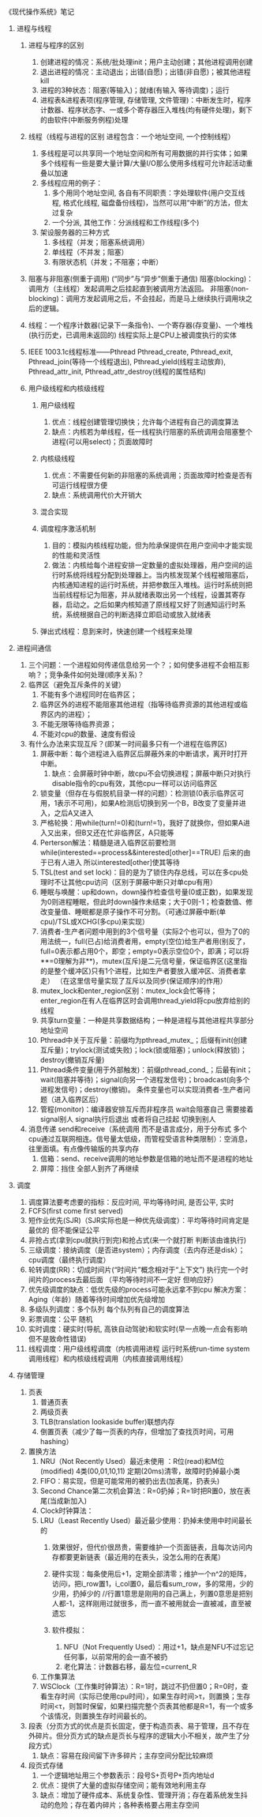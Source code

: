 

《现代操作系统》笔记

1. 进程与线程
   1. 进程与程序的区别
      1. 创建进程的情况：系统/批处理init；用户主动创建；其他进程调用创建
      2. 退出进程的情况：主动退出；出错(自愿)；出错(非自愿)；被其他进程kill
      3. 进程的3种状态：阻塞(等输入)；就绪(有输入 等待调度)；运行
      4. 进程表&进程表项(程序管理, 存储管理, 文件管理)：中断发生时，程序计数器、程序状态字、一或多个寄存器压入堆栈(均有硬件处理)，剩下的由软件(中断服务例程)处理

   2. 线程（线程与进程的区别      进程包含：一个地址空间, 一个控制线程）
      1. 多线程是可以共享同一个地址空间和所有可用数据的并行实体；如果多个线程有一些是要大量计算/大量I/O那么使用多线程可允许起活动重叠以加速
      2. 多线程应用的例子：
         1. 多个用同个地址空间, 各自有不同职责：字处理软件(用户交互线程, 格式化线程, 磁盘备份线程)，当然可以用“中断”的方法，但太过复杂
         2. 一个分派, 其他工作：分派线程和工作线程(多个)
      3. 架设服务器的三种方式
         1. 多线程（并发；阻塞系统调用）
         2. 单线程（不并发；阻塞）
         3. 有限状态机（并发；不阻塞；中断）

   3. 阻塞与非阻塞(侧重于调用) (“同步”与“异步”侧重于通信)
     阻塞(blocking)：调用方（主线程）发起调用之后挂起直到被调用方法返回。
     非阻塞(non-blocking)：调用方发起调用之后，不会挂起，而是马上继续执行调用块之后的逻辑。

   4. 线程：一个程序计数器(记录下一条指令)、一个寄存器(存变量)、一个堆栈(执行历史，已调用未返回的)
     线程实际上是CPU上被调度执行的实体

   5. IEEE 1003.1c线程标准——Pthread
     Pthread_create, Pthread_exit, Pthread_join(等待一个线程退出), Pthread_yield(线程主动放弃), Pthread_attr_init, 			Pthread_attr_destroy(线程的属性结构)

   6. 用户级线程和内核级线程
      1. 用户级线程
         1. 优点：线程创建管理切换快；允许每个进程有自己的调度算法
         2. 缺点：内核若为单线程，任一线程执行阻塞的系统调用会阻塞整个进程(可以用select)；页面故障时
      2. 内核级线程
         1. 优点：不需要任何新的非阻塞的系统调用；页面故障时检查是否有可运行线程很方便
         2. 缺点：系统调用代价大开销大
      3. 混合实现
      4. 调度程序激活机制

         1. 目的：模拟内核线程功能，但为险承保提供在用户空间中才能实现的性能和灵活性
         2. 做法：内核给每个进程安排一定数量的虚拟处理器，用户空间的运行时系统将线程分配到处理器上。当内核发现某个线程被阻塞后，内核通知进程的运行时系统，并把参数压入堆栈。运行时系统则把当前线程标记为阻塞，并从就绪表取出另一个线程，设置其寄存器，启动之。之后如果内核知道了原线程又好了则通知运行时系统，系统根据自己的判断选择立即启动或放入就绪表
      5. 弹出式线程：息到来时，快速创建一个线程来处理

2. 进程间通信
   1. 三个问题：一个进程如何传递信息给另一个？；如何使多进程不会相互影响？；竞争条件如何处理(顺序关系)？
   2. 临界区（避免互斥条件的关键）
      1. 不能有多个进程同时在临界区；
      2. 临界区外的进程不能阻塞其他进程（指等待临界资源的其他进程或临界区内的进程）；
      3. 不能无限等待临界资源；
      4. 不能对cpu的数量、速度有假设
   3. 有什么办法来实现互斥？(即某一时间最多只有一个进程在临界区)
      1. 屏蔽中断：每个进程进入临界区后屏蔽外来的中断请求，离开时打开中断。
         1. 缺点：会屏蔽时钟中断，故cpu不会切换进程；屏蔽中断只对执行disable指令的cpu有效，其他cpu一样可以访问临界区
      2. 锁变量（但存在与假脱机目录一样的问题）：检测锁(0表示临界区可用，1表示不可用)，如果A检测后切换到另一个B，B改变了变量并进入，之后A又进入
      3. 严格轮换：用while(turn!=0)和(turn!=1)，我好了就换你，但如果A进入又出来，但B又还在忙非临界区，A只能等
      4. Perterson解法：精髓是进入临界区前要检测while(interested==process&&interested[other]==TRUE) 后来的由于已有人进入 所以interested[other]使其等待
      5. TSL(test and set lock)：目的是为了锁住内存总线，可以在多cpu处理时不让其他cpu访问（区别于屏蔽中断只对单cpu有用）
      6. 睡眠与唤醒：up和down，down操作检查信号量(0或正数)，如果发现为0则进程睡眠，但此时down操作未结束；大于0则-1；检查数值、修改变量值、睡眠都是原子操作不可分割。（可通过屏蔽中断(单cpu)/TSL或XCHG(多cpu)来实现）
      7. 消费者-生产者问题中用到的3个信号量（实际2个也可以，但为了0的用法统一，full(已占)给消费者用，empty(空位)给生产者用(别反了，full=0表示都占用0个，即空；empty=0表示空位0个，即满；可以将**=0理解为非**)，mutex(互斥)是二元信号量，保证临界区(这里指的是整个缓冲区)只有1个进程，比如生产者要放入缓冲区、消费者拿走）    （在这里信号量实现了互斥以及同步(保证顺序)的作用）
      8. mutex_lock和enter_region区别：mutex_lock会忙等待；enter_region在有人在临界区时会调用thread_yield将cpu放弃给别的线程
      9. 共享turn变量：一种是共享数据结构；一种是进程与其他进程共享部分地址空间
      10. Pthread中关于互斥量：前缀均为pthread_mutex_；后缀有init(创建互斥量)；trylock(测试或失败)；lock(锁或阻塞)；unlock(释放锁)；destroy(撤销互斥量)
      11. Pthread条件变量(用于外部触发)：前缀pthread_cond_；后最有init；wait(阻塞并等待)；signal(向另一个进程发信号)；broadcast(向多个进程发信号)；destroy(撤销)。 条件变量也可以实现消费者-生产者问题（进入临界区后）
      12. 管程(monitor)：编译器安排互斥而非程序员 wait会阻塞自己 需要接着signal别人 signal执行后退出 或者将自己挂起 切换到别人
   4. 消息传递 send和receive（系统调用 而不是语言成分，用于分布式 多个cpu通过互联网相连。信号量太低级，而管程受语言种类限制）：空消息，往里面填。有点像传输版的共享内存
      1. 信箱：send、receive调用的地址参数是信箱的地址而不是进程的地址 
      2. 屏障：挡住 全部人到齐了再继续

3. 调度
   1. 调度算法要考虑要的指标：反应时间, 平均等待时间, 是否公平, 实时
   2. FCFS(first come first served)
   3. 短作业优先(SJR)（SJR实际也是一种优先级调度）：平均等待时间肯定是最优的 但不能保证公平
   4. 非抢占式(拿到cpu就执行到完)和抢占式(来一个就打断 判断该由谁执行)
   5. 三级调度：接纳调度（是否进system）；内存调度（去内存还是disk）；cpu调度（最终执行调度）
   6. 轮转调度(RR)：切成时间片(“时间片”概念相对于“上下文”) 执行完一个时间片的process去最后面 （平均等待时间不一定好 但响应好）
   7. 优先级调度的缺点：低优先级的process可能永远拿不到cpu 解决方案：Aging（年龄）随着等待时间增加优先级增加
   8. 多级队列调度：多个队列 每个队列有自己的调度算法
   9. 彩票调度：公平 随机
   10. 实时调度：硬实时(导航, 高铁自动驾驶)和软实时(早一点晚一点会有影响 但不是致命性错误)
   11. 线程调度：用户级线程调度（内核调用进程 运行时系统run-time system调用线程）和内核级线程调用（内核直接调用线程）

4. 存储管理
   1. 页表
      1. 普通页表
      2. 两级页表
      3. TLB(translation lookaside buffer)联想内存
      4. 倒置页表（减少了每一页表的内存，但增加了查找页时间，可用hashing）
   2. 置换方法
      1. NRU（Not Recently Used）最近未使用 ：R位(read)和M位(modified) 4类(00,01,10,11) 定期(20ms)清零，故障时扔掉最小类
      2. FIFO：易实现，但是可能常用的被扔出去(加表尾，扔表头)
      3. Second Chance第二次机会算法：R=0扔掉；R=1时把R置0，放在表尾(当成新加入)
      4. Clock时钟算法：
      5. LRU（Least Recently Used）最近最少使用：扔掉未使用中时间最长的
         1. 效果很好，但代价很昂贵，需要维护一个页面链表，且每次访问内存都要更新链表（最近用的在表头，没怎么用的在表尾）
         2. 硬件实现：每条使用后+1，定期全部清零；维护一个n^2的矩阵，访问i，把i_row置1，i_col置0，最后看sum_row，多的常用，少的少用，扔掉少的 //行置1意思是刚用的自己满上，列置0意思是把别人都-1，这样刚用过就很多，而一直不被用就会一直被减，直至被遗忘

         3. 软件模拟：
            1. NFU（Not Frequently Used）：用过+1，缺点是NFU不过忘记任何事，以前常用的会一直不被扔
            2. 老化算法：计数器右移，最左位=current_R
      6. 工作集算法
      7. WSClock（工作集时钟算法）：R=1时，跳过不扔但置0；R=0时，查看生存时间（实际已使用cpu时间），如果生存时间>τ，则置换；生存时间<τ，则暂时保留，如果扫描完整个页表其他都是R=1，有一个或多个该情况，则置换生存时间最长的。
   3. 段表（分页方式的优点是页长固定，便于构造页表、易于管理，且不存在外碎片。但分页方式的缺点是页长与程序的逻辑大小不相关，故产生了分段方式）
      1. 缺点：容易在段间留下许多碎片；主存空间分配比较麻烦
   4. 段页式存储
      1. 一个逻辑地址用三个参数表示：段号S+页号P+页内地址d
      2. 优点：提供了大量的虚拟存储空间；能有效地利用主存
      3. 缺点：增加了硬件成本、系统复杂性、管理开消；存在着系统发生抖动的危险；存在着内碎片；各种表格要占用主存空间